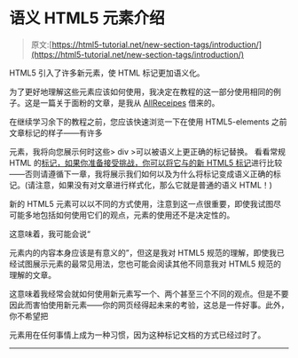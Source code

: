 # 语义 HTML5 元素介绍

> 原文:[https://html5-tutorial.net/new-section-tags/introduction/](https://html5-tutorial.net/new-section-tags/introduction/)

HTML5 引入了许多新元素，使 HTML 标记更加语义化。

为了更好地理解这些元素应该如何使用，我决定在教程的这一部分使用相同的例子。这是一篇关于面粉的文章，是我从 [AllReceipes](http://allrecipes.com/howto/all-about-flour/) 借来的。

在继续学习余下的教程之前，您应该快速浏览一下在使用 HTML5-elements 之前文章标记的样子——有许多

元素，我将向您展示何时这些> div >可以被语义上更正确的标记替换。
看看常规 HTML 的[标记，如果你准备接受挑战，你可以将它与](/flour-article.html)[的新 HTML5 标记](/flour-article-html5.html)进行比较——否则请遵循下一章，我将展示我们如何以及为什么将标记变成语义正确的标记。(请注意，如果没有对文章进行样式化，那么它就是普通的语义 HTML！)

新的 HTML5 元素可以以不同的方式使用，注意到这一点很重要，即使我试图尽可能多地包括如何使用它们的观点，元素的使用还不是决定性的。

这意味着，我可能会说“

<article>元素内的内容本身应该是有意义的”，但这是我对 HTML5 规范的理解，即使我已经试图展示元素的最常见用法，您也可能会阅读其他不同意我对 HTML5 规范的理解的文章。</article>

这意味着我经常会就如何使用新元素写一个、两个甚至三个不同的观点。但是不要因此而害怕使用新元素——你的网页经得起未来的考验，这总是一件好事。此外，你不希望把

元素用在任何事情上成为一种习惯，因为这种标记文档的方式已经过时了。

* * *